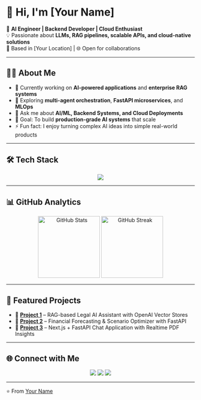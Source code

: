 # 👋 Hi, I'm [Your Name]

🚀 **AI Engineer | Backend Developer | Cloud Enthusiast**  
💡 Passionate about **LLMs, RAG pipelines, scalable APIs, and cloud-native solutions**  
📍 Based in [Your Location] | 🌐 Open for collaborations  

---

## 🧑‍💻 About Me
- 🔭 Currently working on **AI-powered applications** and **enterprise RAG systems**  
- 🌱 Exploring **multi-agent orchestration**, **FastAPI microservices**, and **MLOps**  
- 💬 Ask me about **AI/ML, Backend Systems, and Cloud Deployments**  
- 🎯 Goal: To build **production-grade AI systems** that scale  
- ⚡ Fun fact: I enjoy turning complex AI ideas into simple real-world products  

---

## 🛠️ Tech Stack

<p align="center">
  <img src="https://skillicons.dev/icons?i=aws,django,docker,fastapi,react,nodejs,typescript,javascript,postgres,mongodb,mysql,redis,githubactions" />
</p>

---

## 📊 GitHub Analytics

<p align="center">
  <img src="https://github-readme-stats.vercel.app/api?username=umangkalavadiya&show_icons=true&theme=tokyonight" alt="GitHub Stats" height="165" />
  <img src="https://github-readme-streak-stats.herokuapp.com/?user=umangkalavadiya&theme=tokyonight" alt="GitHub Streak" height="165" />
</p>

---

## 🚀 Featured Projects

- 🔹 [**Project 1**](#) – RAG-based Legal AI Assistant with OpenAI Vector Stores  
- 🔹 [**Project 2**](#) – Financial Forecasting & Scenario Optimizer with FastAPI  
- 🔹 [**Project 3**](#) – Next.js + FastAPI Chat Application with Realtime PDF Insights  

---

## 🌐 Connect with Me

<p align="center">
  <a href="https://linkedin.com/in/YOUR-LINKEDIN"><img src="https://skillicons.dev/icons?i=linkedin" /></a>
  <a href="mailto:your.email@example.com"><img src="https://skillicons.dev/icons?i=gmail" /></a>
  <a href="https://twitter.com/YOUR-HANDLE"><img src="https://skillicons.dev/icons?i=twitter" /></a>
</p>

---
⭐️ From [Your Name](https://github.com/YOUR_GITHUB_USERNAME)
